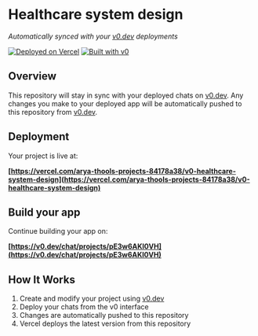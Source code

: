 # Healthcare system design

*Automatically synced with your [v0.dev](https://v0.dev) deployments*

[![Deployed on Vercel](https://img.shields.io/badge/Deployed%20on-Vercel-black?style=for-the-badge&logo=vercel)](https://vercel.com/arya-thools-projects-84178a38/v0-healthcare-system-design)
[![Built with v0](https://img.shields.io/badge/Built%20with-v0.dev-black?style=for-the-badge)](https://v0.dev/chat/projects/pE3w6AKl0VH)

## Overview

This repository will stay in sync with your deployed chats on [v0.dev](https://v0.dev).
Any changes you make to your deployed app will be automatically pushed to this repository from [v0.dev](https://v0.dev).

## Deployment

Your project is live at:

**[https://vercel.com/arya-thools-projects-84178a38/v0-healthcare-system-design](https://vercel.com/arya-thools-projects-84178a38/v0-healthcare-system-design)**

## Build your app

Continue building your app on:

**[https://v0.dev/chat/projects/pE3w6AKl0VH](https://v0.dev/chat/projects/pE3w6AKl0VH)**

## How It Works

1. Create and modify your project using [v0.dev](https://v0.dev)
2. Deploy your chats from the v0 interface
3. Changes are automatically pushed to this repository
4. Vercel deploys the latest version from this repository